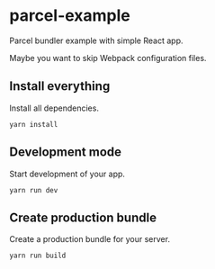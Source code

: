 # parcel-example

Parcel bundler example with simple React app.

Maybe you want to skip Webpack configuration files.

## Install everything

Install all dependencies.

```
yarn install
```

## Development mode

Start development of your app.

```
yarn run dev
```

## Create production bundle

Create a production bundle for your server.

```
yarn run build
```